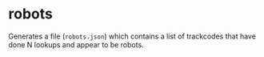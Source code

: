 # robots

Generates a file (``robots.json``) which contains a list of trackcodes that have done N lookups and appear to be robots.
